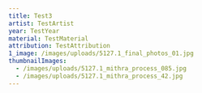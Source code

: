```yaml
---
title: Test3
artist: TestArtist
year: TestYear
material: TestMaterial
attribution: TestAttribution
1_image: /images/uploads/5127.1_final_photos_01.jpg
thumbnailImages:
  - /images/uploads/5127.1_mithra_process_085.jpg
  - /images/uploads/5127.1_mithra_process_42.jpg
---
```


